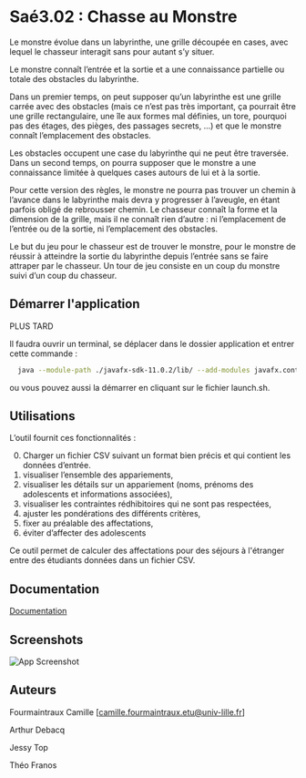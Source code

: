 # Saé3.02 : Chasse au Monstre

Le monstre évolue dans un labyrinthe, une grille découpée en cases, avec lequel le chasseur interagit sans pour autant s’y situer.

Le monstre connaît l’entrée et la sortie et a une connaissance partielle ou totale des obstacles du labyrinthe.

Dans un premier temps, on peut supposer qu’un labyrinthe est une grille carrée avec des obstacles (mais ce n’est pas très important, ça pourrait être une grille rectangulaire, une île aux formes mal définies, un tore, pourquoi pas des étages, des pièges, des passages secrets, ...)  et que le monstre connaît l’emplacement
des obstacles.

Les obstacles occupent une case du labyrinthe qui ne peut être
traversée. Dans un second temps, on pourra supposer que le monstre a une connaissance limitée à quelques cases autours de lui et à la sortie.

Pour cette version des règles, le monstre ne pourra pas trouver un chemin à l’avance dans le labyrinthe mais devra y progresser à l’aveugle, en étant parfois obligé de rebrousser chemin. Le chasseur connaît la forme et la dimension de la grille, mais il ne connaît rien d’autre : ni l’emplacement de l’entrée ou de la sortie, ni l’emplacement des obstacles.

Le but du jeu pour le chasseur est de trouver le monstre, pour le monstre de réussir à atteindre la sortie du labyrinthe depuis l’entrée sans se faire attraper par le chasseur. Un tour de jeu consiste en un coup du monstre suivi d’un coup du chasseur.
## Démarrer l'application


PLUS TARD

Il faudra ouvrir un terminal, se déplacer dans le dossier application et entrer cette commande :

```bash
  java --module-path ./javafx-sdk-11.0.2/lib/ --add-modules javafx.controls,javafx.fxml -jar MonsterHunt.jar
```

ou vous pouvez aussi la démarrer en cliquant sur le fichier launch.sh.

## Utilisations

L’outil  fournit ces fonctionnalités :

0. Charger un fichier CSV suivant un format bien précis et qui contient les données d’entrée.
1. visualiser l’ensemble des appariements,
2. visualiser les détails sur un appariement (noms, prénoms des adolescents et informations associées),
3. visualiser les contraintes rédhibitoires qui ne sont pas respectées,
4. ajuster les pondérations des différents critères,
5. fixer au préalable des affectations,
6. éviter d’affecter des adolescents

Ce outil permet de calculer des affectations pour des séjours à l'étranger entre des étudiants données dans un fichier CSV.


## Documentation

[Documentation](https://fr.wikipedia.org)


## Screenshots

![App Screenshot](https://via.placeholder.com/468x300?text=App+Screenshot+Here)


## Auteurs

Fourmaintraux Camille [camille.fourmaintraux.etu@univ-lille.fr]

Arthur Debacq

Jessy Top

Théo Franos
